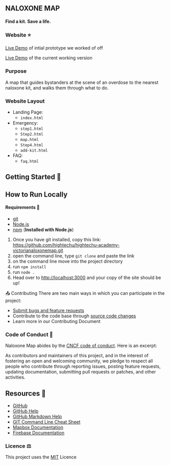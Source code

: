 ## NALOXONE MAP
#### Find a kit. Save a life.

### Website :star:

[Live Demo](https://victoria-naloxone-map.herokuapp.com) of intial prototype we worked of off

[Live Demo](https://victoria-naloxone-map.web.app/index.html) of the current working version

### Purpose

A map that guides bystanders at the scene of an overdose to the nearest naloxone kit, and walks them through what to do.

### Website Layout

* Landing Page:
    * `index.html`
* Emergency:
    * `step1.html`
    * `Step2.html`
    * `map.html`
    * `Step4.html`
    * `add-kit.html`
* FAQ:
    * `faq.html`

## Getting Started :thinking:

## How to Run Locally
#### Requirements :dog:

* [git](https://git-scm.com)
* [Node.js](https://nodejs.org/en/)
* [npm](https://www.npmjs.com) (**Installed with Node.js**)

1. Once you have git installed, copy this link: https://github.com/hightechu/hightechu-academy-victorianaloxonemap.git 
2. open the command line, type `git clone` and paste the link
3. on the command line move into the project directory
4. run `npm install`
5. run `node . `
6. Head over to [http://localhost:3000](http://localhost:3000) and your copy of the site should be up!


📤 Contributing
There are two main ways in which you can participate in the project:

* [Submit bugs and feature requests](https://github.com/hightechu/hightechu-academy-victorianaloxonemap/issues)
* Contribute to the code base through [source code changes](https://github.com/hightechu/hightechu-academy-victorianaloxonemap/pulls)
* Learn more in our Contributing Document

### Code of Conduct 📜
Naloxone Map abides by the [CNCF code of conduct](https://github.com/cncf/foundation/blob/master/code-of-conduct.md). Here is an excerpt:

As contributors and maintainers of this project, and in the interest of fostering an open and welcoming community, we pledge to respect all people who contribute through reporting issues, posting feature requests, updating documentation, submitting pull requests or patches, and other activities.

## Resources :blue_book:

* [GitHub](https://github.com)
* [GitHub Help](https://help.github.com/)
* [GitHub Markdown Help](https://help.github.com/en/articles/basic-writing-and-formatting-syntax)
* [GIT Command Line Cheat Sheet](https://education.github.com/git-cheat-sheet-education.pdf)
* [Mapbox Documentation](https://docs.mapbox.com/)
* [Firebase Documentation](https://firebase.google.com/docs)

### Licence ⚖️
This project uses the [MIT](https://github.com/hightechu/hightechu-academy-victorianaloxonemap/blob/main/LICENSE) Licence
